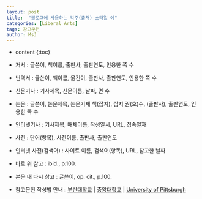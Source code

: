 ```yaml
---
layout: post
title:  "블로그에 사용하는 각주(출처) 스타일 예"
categories: [Liberal Arts]
tags: 참고문헌
author: MsJ
---
```


* content
{:toc}

* 저서 : 글쓴이, 책이름, 출판사, 출판연도, 인용한 쪽 수
* 번역서 : 글쓴이, 책이름, 옮긴이, 출판사, 출판연도, 인용한 쪽 수
* 신문기사 : 기사제목, 신문이름, 날짜, 면 수
* 논문 : 글쓴이, 논문제목, 논문기재 책(잡지), 잡지 권(호)수, (출판사), 출판연도, 인용한 쪽 수
* 인터넷기사 : 기사제목, 매체이름, 작성일시, URL, 접속일자
* 사전 : 단어(항목), 사전이름, 출판사, 출판연도
* 인터넷 사전(검색어) : 사이트 이름, 검색어(항목), URL, 참고한 날짜
* 바로 위 참고 : ibid., p.100.
* 본문 내 다시 참고 : 글쓴이, op. cit., p.100.
* 참고문헌 작성법 안내 : [부산대학교](https://lib.pusan.ac.kr/research/thesis-guide/guide-reference/) \| [중앙대학교](https://researchguide.cau.ac.kr/citation) \| [University of Pittsburgh](https://pitt.libguides.com/citationhelp)
